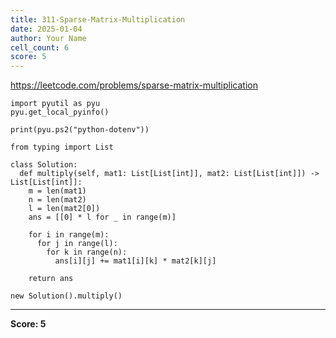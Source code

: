 ```yaml
---
title: 311-Sparse-Matrix-Multiplication
date: 2025-01-04
author: Your Name
cell_count: 6
score: 5
---
```


https://leetcode.com/problems/sparse-matrix-multiplication


```
import pyutil as pyu
pyu.get_local_pyinfo()
```


```
print(pyu.ps2("python-dotenv"))
```


```
from typing import List
```


```
class Solution:
  def multiply(self, mat1: List[List[int]], mat2: List[List[int]]) -> List[List[int]]:
    m = len(mat1)
    n = len(mat2)
    l = len(mat2[0])
    ans = [[0] * l for _ in range(m)]

    for i in range(m):
      for j in range(l):
        for k in range(n):
          ans[i][j] += mat1[i][k] * mat2[k][j]

    return ans
```


```
new Solution().multiply()
```


---
**Score: 5**